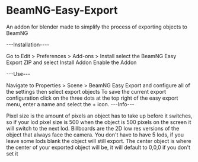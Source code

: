 # BeamNG-Easy-Export
An addon for blender made to simplify the process of exporting objects to BeamNG

---Installation----

Go to Edit > Preferences > Add-ons > Install 
select the BeamNG Easy Export ZIP and select Install Addon
Enable the Addon

---Use---

Navigate to Properties > Scene > BeamNG Easy Export and configure all of the settings then select export objects
To save the current export configuration click on the three dots at the top right of the easy export menu,
enter a name and select the + icon.
---Info---

Pixel size is the amount of pixels an object has to take up before it switches, so if your lod pixel size is 500 when the object is 500 pixels on the screen it will switch to the next lod.
Billboards are the 2D low res versions of the object that always face the camera.
You don't have to have 5 lods, if you leave some lods blank the object will still export.
The center object is where the center of your exported object will be, it will default to 0,0,0 if you don't set it
